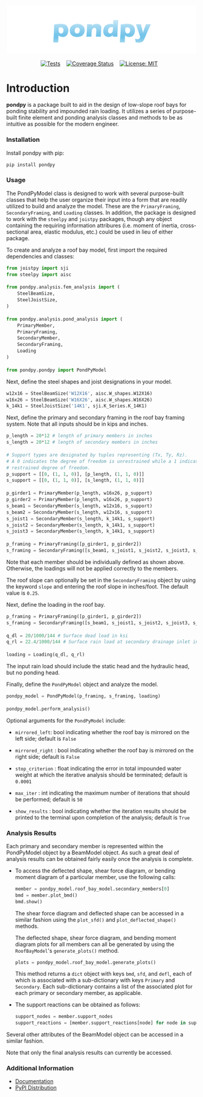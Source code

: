 <p align="center">
    <img src="docs/source/pondpy.svg" alt="Logo" width="500" />
</p>

<p align="center">
    <a href="https://github.com/matthew-upshaw/pondpy/actions/workflows/tests.yml"><img alt="Tests" src="https://github.com/matthew-upshaw/pondpy/actions/workflows/tests.yaml/badge.svg"></a>&nbsp;&nbsp;&nbsp;
    <a href="https://coveralls.io/github/matthew-upshaw/pondpy?branch=main"><img alt="Coverage Status" src="https://coveralls.io/repos/github/matthew-upshaw/pondpy/badge.svg?branch=main&v=0.1.2"></a>&nbsp;&nbsp;&nbsp;
    <a href="https://github.com/matthew-upshaw/pondpy/blob/main/LICENSE"><img alt="License: MIT" src="https://img.shields.io/badge/License-MIT-yellow.svg"></a>&nbsp;&nbsp;&nbsp;
</p>

# Introduction
**pondpy** is a package built to aid in the design of low-slope roof bays for 
ponding stability and impounded rain loading. It utilizes a series of
purpose-built finite element and ponding analysis classes and methods to be
as intuitive as possible for the modern engineer.

### Installation
Install pondpy with pip:
```bash
pip install pondpy
```

### Usage
The PondPyModel class is designed to work with several purpose-built classes
that help the user organize their input into a form that are readily utilized
to build and analyze the model. These are the ```PrimaryFraming```,
```SecondaryFraming```, and ```Loading``` classes. In addition, the package is
designed to work with the ```steelpy``` and ```joistpy``` packages, though any
object containing the requiring information attribures (i.e. moment of inertia,
cross-sectional area, elastic modulus, etc.) could be used in lieu of either
package.

To create and analyze a roof bay model, first import the required dependencies
and classes:
```python
from joistpy import sji
from steelpy import aisc

from pondpy.analysis.fem_analysis import (
    SteelBeamSize,
    SteelJoistSize,
)

from pondpy.analysis.pond_analysis import (
    PrimaryMember,
    PrimaryFraming,
    SecondaryMember,
    SecondaryFraming,
    Loading
)

from pondpy.pondpy import PondPyModel
```

Next, define the steel shapes and joist designations in your model.
```python
w12x16 = SteelBeamSize('W12X16', aisc.W_shapes.W12X16)
w16x26 = SteelBeamSize('W16X26', aisc.W_shapes.W16X26)
k_14k1 = SteelJoistSize('14K1', sji.K_Series.K_14K1)
```

Next, define the primary and secondary framing in the roof bay framing system. 
Note that all inputs should be in kips and inches.
```python
p_length = 20*12 # length of primary members in inches
s_length = 20*12 # length of secondary members in inches

# Support types are designated by tuples representing (Tx, Ty, Rz).
# A 0 indicates the degree of freedom is unrestrained while a 1 indicates a 
# restrained degree of freedom.
p_support = [[0, (1, 1, 0)], [p_length, (1, 1, 0)]]
s_support = [[0, (1, 1, 0)], [s_length, (1, 1, 0)]]

p_girder1 = PrimaryMember(p_length, w16x26, p_support)
p_girder2 = PrimaryMember(p_length, w16x26, p_support)
s_beam1 = SecondaryMember(s_length, w12x16, s_support)
s_beam2 = SecondaryMember(s_length, w12x16, s_support)
s_joist1 = SecondaryMember(s_length, k_14k1, s_support)
s_joist2 = SecondaryMember(s_length, k_14k1, s_support)
s_joist3 = SecondaryMember(s_length, k_14k1, s_support)

p_framing = PrimaryFraming([p_girder1, p_girder2])
s_framing = SecondaryFraming([s_beam1, s_joist1, s_joist2, s_joist3, s_beam2])
```
Note that each member should be individually defined as shown above. Otherwise,
the loadings will not be applied correctly to the members.

The roof slope can optionally be set in the ```SecondaryFraming``` object by
using the keyword ```slope``` and entering the roof slope in inches/foot. The
default value is ```0.25```.

Next, define the loading in the roof bay.
```python
p_framing = PrimaryFraming([p_girder1, p_girder2])
s_framing = SecondaryFraming([s_beam1, s_joist1, s_joist2, s_joist3, s_beam2])

q_dl = 20/1000/144 # Surface dead load in ksi
q_rl = 22.4/1000/144 # Surface rain load at secondary drainage inlet in ksi

loading = Loading(q_dl, q_rl)
```
The input rain load should include the static head and the hydraulic head, but
no ponding head.

Finally, define the ```PondPyModel``` object and analyze the model.
```python
pondpy_model = PondPyModel(p_framing, s_framing, loading)

pondpy_model.perform_analysis()
```
Optional arguments for the ```PondPyModel``` include:

- ```mirrored_left```: bool indicating whether the roof bay is mirrored
    on the left side; default is ```False```

- ```mirrored_right``` : bool indicating whether the roof bay is mirrored
    on the right side; default is ```False```

- ```stop_criterion``` : float indicating the error in total impounded
    water weight at which the iterative analysis should be terminated;
    default is ```0.0001```

- ```max_iter``` : int indicating the maximum number of iterations that
    should be performed; default is ```50```
    
- ```show_results``` : bool indicating whether the iteration results should
    be printed to the terminal upon completion of the analysis;
    default is ```True```

### Analysis Results
Each primary and secondary member is represented within the PondPyModel object
by a BeamModel object. As such a great deal of analysis results can be obtained
fairly easily once the analysis is complete.

- To access the deflected shape, shear force diagram, or bending moment diagram
  of a particular member, use the following calls:
  ```python
  member = pondpy_model.roof_bay_model.secondary_members[0]
  bmd = member.plot_bmd()
  bmd.show()
  ```
  The shear force diagram and deflected shape can be accessed in a similar
  fashion using the ```plot_sfd()``` and ```plot_deflected_shape()``` methods.

  The deflected shape, shear force diagram, and bending moment diagram plots
  for all members can all be generated by using the ```RoofBayModel```'s
  ```generate_plots()``` method.

  ```python
  plots = pondpy_model.roof_bay_model.generate_plots()
  ```

  This method returns a ```dict``` object with keys ```bmd```, ```sfd```, and
  ```defl```, each of which is associated with a sub-dictionary with keys
  ```Primary``` and ```Secondary```. Each sub-dictionary contains a list of
  the associated plot for each primary or secondary member, as applicable.

- The support reactions can be obtained as follows:
  ```python
  support_nodes = member.support_nodes
  support_reactions = [member.support_reactions[node] for node in support_nodes]
  ```

Several other attributes of the BeamModel object can be accessed in a similar
fashion.

Note that only the final analysis results can currently be accessed.

### Additional Information
- [Documentation](https://pondpy.readthedocs.io/en/latest/)
- [PyPI Distribution](https://pypi.org/project/pondpy/)
